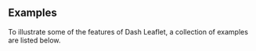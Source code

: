 ## Examples

To illustrate some of the features of Dash Leaflet, a collection of examples are listed below. 

